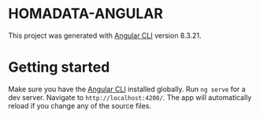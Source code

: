 # HOMADATA-ANGULAR

This project was generated with [Angular CLI](https://github.com/angular/angular-cli) version 8.3.21.


# Getting started

Make sure you have the [Angular CLI](https://github.com/angular/angular-cli#installation) installed globally. 
Run `ng serve` for a dev server. Navigate to `http://localhost:4200/`. The app will automatically reload if you change any of the source files.

